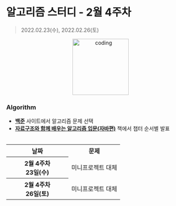 # 알고리즘 스터디 - 2월 4주차

> 2022.02.23(수), 2022.02.26(토)

<p align="center">
  <img src="https://user-images.githubusercontent.com/66001046/152260938-51b1334f-297f-4092-8f37-f02dc9cd3a07.png" alt="coding" width="150px" />
</p>



### Algorithm

- [**백준**](https://www.acmicpc.net/) 사이트에서 알고리즘 문제 선택
- [**자료구조와 함께 배우는 알고리즘 입문(자바편)**](https://www.easyspub.co.kr/) 책에서 챕터 순서별 발표<br><br>
<table>
	<tr>
		<th align="center">날짜</th>
		<th align="center">문제</th>
	</tr>
	<tr>
		<th align="center" width="150px">
		2월 4주차<br>23일(수)
		</th>
		<td> 미니프로젝트 대체 </td>
	</tr>
	<tr>
		<th align="center" width="150px">
		2월 4주차<br>26일(토)
		</th>
		<td> 미니프로젝트 대체</td>
	</tr>
	
</table>


